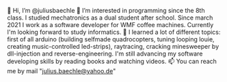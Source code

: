 👋 Hi, I’m @juliusbaechle
👀 I’m interested in programming since the 8th class. I studied mechatronics as a dual student after school. Since march 2021 I work as a software developer for WMF coffee machines. Currently I'm looking forward to study informatics.
🌱 I learned a lot of different topics: first of all arduino (building selfmade quadrocopters, tuning looping louie, creating music-controlled led-strips), raytracing, cracking minesweeper by dll-injection and reverse-engineering. I'm still advancing my software developing skills by reading books and watching videos.
📫 You can reach me by mail "julius.baechle@yahoo.de"

<!---
juliusbaechle/juliusbaechle is a ✨ special ✨ repository because its `README.md` (this file) appears on your GitHub profile.
You can click the Preview link to take a look at your changes.
--->
